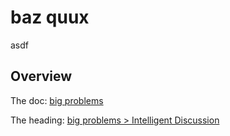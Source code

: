 # baz quux

asdf

## Overview

The doc: [big problems](@/big%20money/big%20problems.md)

The heading: [big problems > Intelligent Discussion](@/big%20money/big%20problems.md#intelligent-discussion)
